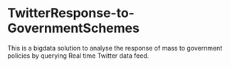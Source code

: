 # TwitterResponse-to-GovernmentSchemes
This is a bigdata solution to analyse the response of mass to government policies by querying Real time Twitter data feed.


